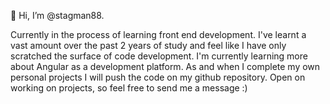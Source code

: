 👋 Hi, I’m @stagman88.

Currently in the process of learning front end development. I've learnt a vast amount over the past 2 years of study and feel like I have only scratched the surface of code development.
I'm currently learning more about Angular as a development platform. As and when I complete my own personal projects I will push the code on my github repository.
Open on working on projects, so feel free to send me a message :)
